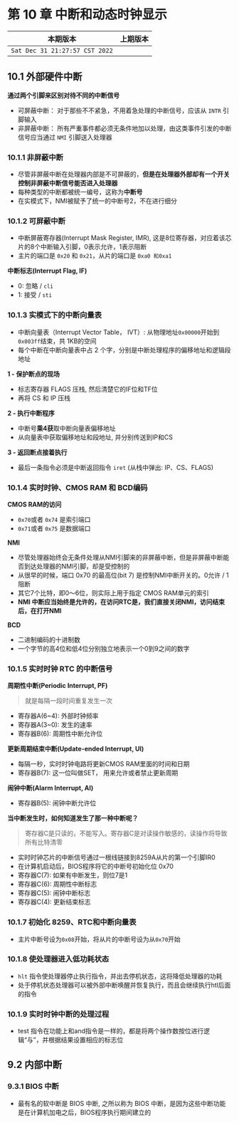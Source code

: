 # 第 10 章 中断和动态时钟显示

|本期版本|上期版本
|:---:|:---:|
`Sat Dec 31 21:27:57 CST 2022` | 

## 10.1 外部硬件中断

**通过两个引脚来区别对待不同的中断信号**

* 可屏蔽中断： 对于那些不不紧急，不用着急处理的中断信号，应该从 `INTR` 引脚输入
* 非屏蔽中断： 所有严重事件都必须无条件地加以处理，由这类事件引发的中断信号应当通过 `NMI` 引脚送入处理器

### 10.1.1 非屏蔽中断

* 尽管非屏蔽中断在处理器内部是不可屏蔽的，**但是在处理器外部却有一个开关控制非屏蔽中断信号能否进入处理器**
* 每种类型的中断都被统一编号，这称为**中断号**
* 在实模式下，NMI被赋予了统一的中断号2，不在进行细分

### 10.1.2 可屏蔽中断

* 中断屏蔽寄存器(Interrupt Mask Register, IMR), 这是8位寄存器，对应着该芯片的8个中断输入引脚，0表示允许，1表示阻断
* 主片的端口是 `0x20` 和 `0x21`，从片的端口是 `0xa0 和0xa1`

**中断标志(Interrupt Flag, IF)** 

* 0: 忽略 / `cli`
* 1: 接受 / `sti`

### 10.1.3 实模式下的中断向量表

* 中断向量表（Interrupt Vector Table， IVT）: 从物理地址`0x00000`开始到 `0x003ff`结束，共 1KB的空间
* 每个中断在中断向量表中占 2 个字，分别是中断处理程序的偏移地址和逻辑段地址

**1 - 保护断点的现场**

* 标志寄存器 FLAGS 压栈, 然后清楚它的IF位和TF位
* 再将 CS 和 IP 压栈

**2 - 执行中断程序**

* 中断号**乘4获**取中断向量表偏移地址
* 从向量表中获取偏移地址和段地址, 并分别传送到IP和CS

**3 - 返回断点接着执行**

* 最后一条指令必须是中断返回指令 `iret` (从栈中弹出: IP、CS、FLAGS)


### 10.1.4 实时时钟、CMOS RAM 和 BCD编码

**CMOS RAM的访问**

* `0x70`或者 `0x74` 是索引端口
* `0x71`或者 `0x75` 是数据端口

**NMI**

* 尽管处理器始终会无条件处理从NMI引脚来的非屏蔽中断，但是非屏蔽中断能否到达处理器的NMI引脚，却是受控制的
* 从很早的时候，端口 0x70 的最高位(bit 7) 是控制NMI中断开关的。0允许 / 1阻断
* 其它7个比特，即0～6位，则实际上用于指定 CMOS RAM单元的索引
* **NMI 中断应当始终是允许的，在访问RTC是，我们直接关闭NMI，访问结束后，在打开NMI**

**BCD**

* 二进制编码的十进制数
* 一个字节的高4位和低4位分别独立地表示一个0到9之间的数字

### 10.1.5 实时时钟 RTC 的中断信号

**周期性中断(Periodic Interrupt, PF)**

> 就是每隔一段时间重复发生一次

* 寄存器A(6~4): 外部时钟频率
* 寄存器A(3~0): 发生的速率
* 寄存器B(6): 周期性中断允许位

**更新周期结束中断(Update-ended Interrupt, UI)**

* 每隔一秒，实时时钟电路将更新CMOS RAM里面的时间和日期
* 寄存器B(7): 这一位叫做SET， 用来允许或者禁止更新周期

**闹钟中断(Alarm Interrupt, AI)**

* 寄存器B(5): 闹钟中断允许位

**当中断发生时，如何知道发生了那一种中断呢？**

> 寄存器C是只读的，不能写入。寄存器C是对读操作敏感的，读操作将导致所有比特清零


* 实时时钟芯片的中断信号通过一根线链接到8259A从片的第一个引脚IR0
* 在计算机启动后，BIOS程序将它的中断号初始化位 0x70
* 寄存器C(7): 如果有中断发生，则位7是1
* 寄存器C(6): 周期性中断标志
* 寄存器C(5): 闹钟中断标志
* 寄存器C(4): 更新结束标志

### 10.1.7 初始化 8259、RTC和中断向量表

*  主片中断号设为`0x08`开始，将从片的中断号设为从`0x70`开始

### 10.1.8 使处理器进入低功耗状态

* `hlt` 指令使处理器停止执行指令，并出去停机状态，这将降低处理器的功耗
* 处于停机状态处理器可以被外部中断唤醒并恢复执行，而且会继续执行htl后面的指令


### 10.1.9 实时时钟中断的处理过程

* test 指令在功能上和and指令是一样的，都是将两个操作数按位进行逻辑“与”，并根据结果设置相应的标志位

## 9.2 内部中断

### 9.3.1 BIOS 中断

* 最有名的软中断是 BIOS 中断, 之所以称为 BIOS 中断，是因为这些中断功能是在计算机加电之后，BIOS程序执行期间建立的

